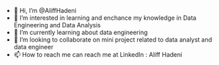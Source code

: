 - 👋 Hi, I’m @AliffHadeni
- 👀 I’m interested in learning and enchance my knowledge in Data Engineering and Data Analysis
- 🌱 I’m currently learning about data engineering
- 💞️ I’m looking to collaborate on mini project related to data analyst and data engineer
- 📫 How to reach me can reach me at LinkedIn : Aliff Hadeni

<!---
AliffHadeni/AliffHadeni is a ✨ special ✨ repository because its `README.md` (this file) appears on your GitHub profile.
You can click the Preview link to take a look at your changes.
--->
